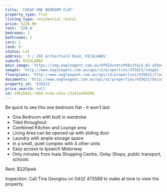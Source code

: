 ```yaml
---
title: 'CHEAP ONE BEDROOM FLAT'
property_type: Flat
listing_type: residential_rental
price: $220.00
rent: '220.0'
bedrooms: 1
bathrooms: 1
cars: 1
land: 0
status: Let
address: '3 / 292 Archerfield Road, RICHLANDS'
suburb: RICHLANDS
main_image: 'https://img.eagleagent.com.au/Hf6IUvvmtsPKBv33xL8_6U-xEQ4=/1280x854/smart/https://s3-us-west-2.amazonaws.com/eagleagent-orig/images/6826180/415382119-image-M.jpg'
images: 'http://www.eagleagent.com.au/api/v2/properties/435621/images'
floorplans: 'http://www.eagleagent.com.au/api/v2/properties/435621/floorplans'
documents: 'http://www.eagleagent.com.au/api/v2/properties/435621/documents'
property_id: '435621'
price_search: null
id: 2d62b6dc-74b0-4c9a-a3ea-13241ee5659b
---
```

Be quick to see this one bedroom flat - it won't last

* One Bedroom with built in wardrobe
* Tiled throughout
* Combined Kitchen and Lounge area
* Living Area can be opened up with sliding door
* Laundry with ample storage space
* In a small, quiet complex with 4 other units
* Easy access to Ipswich Motorway
* Only minutes from Inala Shopping Centre, Oxley Shops, public transport, schools

Rent: $220pwk

Inspection: Call Tina Georgiou on 0432 473589 to make at time to view the property.